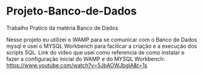 # Projeto-Banco-de-Dados
Trabalho Pratico da matéria Banco de Dados

Nesse projeto eu utilizei o WAMP para se comunicar com o Banco de Dados mysql e usei o MYSQL Workbench para facilicar a criação e a execução dos scripts SQL.
Link do video que usei como referencia de como instalar e fazer a configuração inicial do WAMP e do MYSQL Workbench: https://www.youtube.com/watch?v=5JbAOWJbgIA&t=1s
